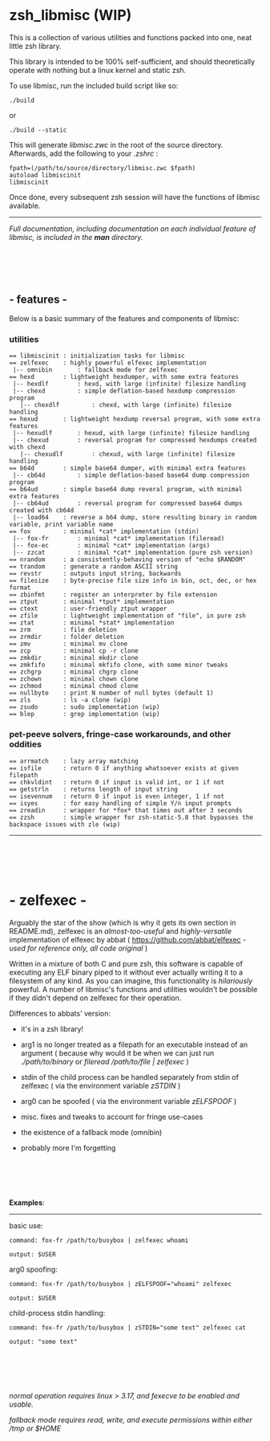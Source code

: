 ‎
=
# zsh_libmisc (WIP)
This is a collection of various utilities and functions packed into one, neat little zsh library.


This library is intended to be 100% self-sufficient, and should theoretically operate with nothing but a linux kernel and static zsh.


To use libmisc, run the included build script like so:

    ./build  
    
or

    ./build --static
    
    
This will generate *libmisc.zwc* in the root of the source directory. Afterwards, add the following to your *.zshrc* :

    fpath=(/path/to/source/directory/libmisc.zwc $fpath)
    autoload libmiscinit
    libmiscinit


Once done, every subsequent zsh session will have the functions of libmisc available.



--------------------------------------------------------------------------------------------
*Full documentation, including documentation on each individual feature of libmisc, is included in the **man** directory.*



‎
=
## -    features    -
Below is a basic summary of the features and components of libmisc:

### utilities

    == libmiscinit : initialization tasks for libmisc
    == zelfexec    : highly powerful elfexec implementation
     |-- omnibin       : fallback mode for zelfexec
    == hexd        : lightweight hexdumper, with some extra features
     |-- hexdlf        : hexd, with large (infinite) filesize handling
     |-- chexd         : simple deflation-based hexdump compression program
       |-- chexdlf         : chexd, with large (infinite) filesize handling
    == hexud       : lightweight hexdump reversal program, with some extra features
     |-- hexudlf       : hexud, with large (infinite) filesize handling
     |-- chexud        : reversal program for compressed hexdumps created with chexd
       |-- chexudlf        : chexud, with large (infinite) filesize handling
    == b64d        : simple base64 dumper, with minimal extra features
     |-- cb64d         : simple deflation-based base64 dump compression program
    == b64ud       : simple base64 dump reveral program, with minimal extra features
     |-- cb64ud        : reversal program for compressed base64 dumps created with cb64d
     |-- load64    : reverse a b64 dump, store resulting binary in random variable, print variable name
    == fox         : minimal *cat* implementation (stdin)
     |-- fox-fr        : minimal *cat* implementation (fileread)
     |-- fox-ec        : minimal *cat* implementation (args)
     |-- zzcat         : minimal *cat* implementation (pure zsh version)
    == nrandom     : a consistently-behaving version of "echo $RANDOM"
    == trandom     : generate a random ASCII string
    == revstr      : outputs input string, backwards
    == filesize    : byte-precise file size info in bin, oct, dec, or hex format
    == zbinfmt     : register an interpreter by file extension
    == ztput       : minimal *tput* implementation
    == ctext       : user-friendly ztput wrapper
    == zfile       : lightweight implementation of "file", in pure zsh
    == ztat        : minimal *stat* implementation
    == zrm         : file deletion
    == zrmdir      : folder deletion
    == zmv         : minimal mv clone
    == zcp         : minimal cp -r clone
    == zmkdir      : minimal mkdir clone
    == zmkfifo     : minimal mkfifo clone, with some minor tweaks
    == zchgrp      : minimal chgrp clone
    == zchown      : minimal chown clone
    == zchmod      : minimal chmod clone
    == nullbyte    : print N number of null bytes (default 1)
    == zls         : ls -a clone (wip)
    == zsudo       : sudo implementation (wip)
    == blep        : grep implementation (wip)
    
### pet-peeve solvers, fringe-case workarounds, and other oddities
    
    == arrmatch    : lazy array matching
    == isfile      : return 0 if anything whatsoever exists at given filepath
    == chkvldint   : return 0 if input is valid int, or 1 if not
    == getstrln    : returns length of input string
    == isevennum   : return 0 if input is even integer, 1 if not
    == isyes       : for easy handling of simple Y/n input prompts
    == zreadin     : wrapper for *fox* that times out after 3 seconds 
    == zzsh        : simple wrapper for zsh-static-5.8 that bypasses the backspace issues with zle (wip)
--------------------------------------------------------------------------------------------
‎
=
# -    zelfexec    -
Arguably the star of the show (which is why it gets its own section in README.md), zelfexec is an *almost-too-useful* and *highly-versatile* implementation of elfexec by abbat ( https://github.com/abbat/elfexec - *used for reference only, all code original* )


Written in a mixture of both C and pure zsh, this software is capable of executing any ELF binary piped to it without ever actually writing it to a filesystem of any kind. As you can imagine, this functionality is *hilariously* powerful. A number of libmisc's functions and utilities wouldn't be possible if they didn't depend on zelfexec for their operation.



Differences to abbats' version: 


- it's in a zsh library!


- arg1 is no longer treated as a filepath for an executable instead of an argument ( because why would it be when we can just run *./path/to/binary* or *fileread /path/to/file | zelfexec* )


- stdin of the child process can be handled separately from stdin of zelfexec ( via the environment variable *zSTDIN* )


- arg0 can be spoofed ( via the environment variable *zELFSPOOF* )


- misc. fixes and tweaks to account for fringe use-cases


- the existence of a fallback mode (omnibin)


- probably more I'm forgetting

‎
=


**Examples**:

--------------------------------------------------------------------------------------------

  basic use:

    command: fox-fr /path/to/busybox | zelfexec whoami

    output: $USER


  arg0 spoofing:

    command: fox-fr /path/to/busybox | zELFSPOOF="whoami" zelfexec

    output: $USER


  child-process stdin handling:

    command: fox-fr /path/to/busybox | zSTDIN="some text" zelfexec cat

    output: "some text"

‎
=
*normal operation requires linux > 3.17, and fexecve to be enabled and usable.*


*fallback mode requires read, write, and execute permissions within either /tmp or $HOME*
